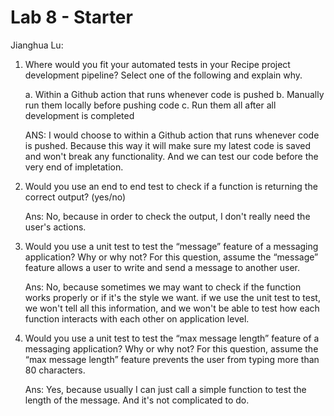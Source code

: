 # Lab 8 - Starter

Jianghua Lu:

1. Where would you fit your automated tests in your Recipe project development pipeline? Select one of the following and explain why.

    a. Within a Github action that runs whenever code is pushed 
    b. Manually run them locally before pushing code
    c. Run them all after all development is completed

    ANS: I would choose to within a Github action that runs whenever code is pushed. Because this way it will make sure my latest code is saved and won't break any functionality. And we can test our code before the very end of impletation. 

2. Would you use an end to end test to check if a function is returning the correct output? (yes/no)
   
    Ans: No, because in order to check the output, I don't really need the user's actions.

3. Would you use a unit test to test the “message” feature of a messaging application? Why or why not? For this question, assume the “message” feature allows a user to write and send a message to another user.

    Ans: No, because sometimes we may want to check if the function works properly or if it's the style we want. if we use the unit test to test, we won't tell all this information, and we won't be able to test how each function interacts with each other on application level.

4. Would you use a unit test to test the “max message length” feature of a messaging application? Why or why not? For this question, assume the “max message length” feature prevents the user from typing more than 80 characters.
   
   Ans: Yes, because usually I can just call a simple function to test the length of the message. And it's not complicated to do. 

